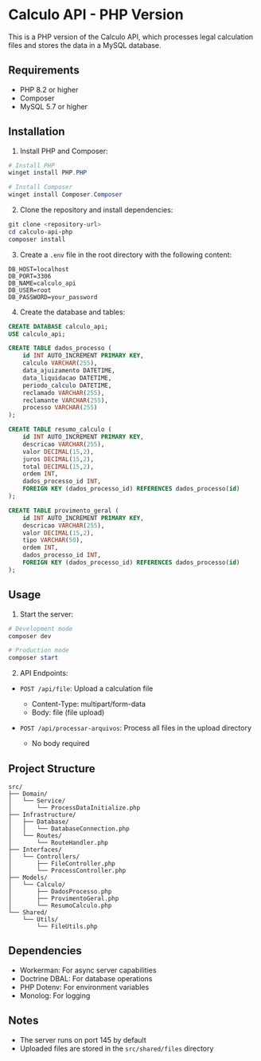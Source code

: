 # Calculo API - PHP Version

This is a PHP version of the Calculo API, which processes legal calculation files and stores the data in a MySQL database.

## Requirements

- PHP 8.2 or higher
- Composer
- MySQL 5.7 or higher

## Installation

1. Install PHP and Composer:
```powershell
# Install PHP
winget install PHP.PHP

# Install Composer
winget install Composer.Composer
```

2. Clone the repository and install dependencies:
```powershell
git clone <repository-url>
cd calculo-api-php
composer install
```

3. Create a `.env` file in the root directory with the following content:
```env
DB_HOST=localhost
DB_PORT=3306
DB_NAME=calculo_api
DB_USER=root
DB_PASSWORD=your_password
```

4. Create the database and tables:
```sql
CREATE DATABASE calculo_api;
USE calculo_api;

CREATE TABLE dados_processo (
    id INT AUTO_INCREMENT PRIMARY KEY,
    calculo VARCHAR(255),
    data_ajuizamento DATETIME,
    data_liquidacao DATETIME,
    periodo_calculo DATETIME,
    reclamado VARCHAR(255),
    reclamante VARCHAR(255),
    processo VARCHAR(255)
);

CREATE TABLE resumo_calculo (
    id INT AUTO_INCREMENT PRIMARY KEY,
    descricao VARCHAR(255),
    valor DECIMAL(15,2),
    juros DECIMAL(15,2),
    total DECIMAL(15,2),
    ordem INT,
    dados_processo_id INT,
    FOREIGN KEY (dados_processo_id) REFERENCES dados_processo(id)
);

CREATE TABLE provimento_geral (
    id INT AUTO_INCREMENT PRIMARY KEY,
    descricao VARCHAR(255),
    valor DECIMAL(15,2),
    tipo VARCHAR(50),
    ordem INT,
    dados_processo_id INT,
    FOREIGN KEY (dados_processo_id) REFERENCES dados_processo(id)
);
```

## Usage

1. Start the server:
```powershell
# Development mode
composer dev

# Production mode
composer start
```

2. API Endpoints:

- `POST /api/file`: Upload a calculation file
  - Content-Type: multipart/form-data
  - Body: file (file upload)

- `POST /api/processar-arquivos`: Process all files in the upload directory
  - No body required

## Project Structure

```
src/
├── Domain/
│   └── Service/
│       └── ProcessDataInitialize.php
├── Infrastructure/
│   ├── Database/
│   │   └── DatabaseConnection.php
│   └── Routes/
│       └── RouteHandler.php
├── Interfaces/
│   └── Controllers/
│       ├── FileController.php
│       └── ProcessController.php
├── Models/
│   └── Calculo/
│       ├── DadosProcesso.php
│       ├── ProvimentoGeral.php
│       └── ResumoCalculo.php
└── Shared/
    └── Utils/
        └── FileUtils.php
```

## Dependencies

- Workerman: For async server capabilities
- Doctrine DBAL: For database operations
- PHP Dotenv: For environment variables
- Monolog: For logging

## Notes

- The server runs on port 145 by default
- Uploaded files are stored in the `src/shared/files` directory 